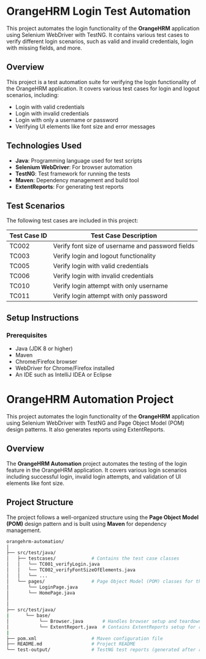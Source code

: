# OrangeHRM Login Test Automation

This project automates the login functionality of the **OrangeHRM** application using Selenium WebDriver with TestNG. It contains various test cases to verify different login scenarios, such as valid and invalid credentials, login with missing fields, and more.

## Overview

This project is a test automation suite for verifying the login functionality of the OrangeHRM application. It covers various test cases for login and logout scenarios, including:
- Login with valid credentials
- Login with invalid credentials
- Login with only a username or password
- Verifying UI elements like font size and error messages

## Technologies Used

- **Java**: Programming language used for test scripts
- **Selenium WebDriver**: For browser automation
- **TestNG**: Test framework for running the tests
- **Maven**: Dependency management and build tool
- **ExtentReports**: For generating test reports

## Test Scenarios

The following test cases are included in this project:

| Test Case ID   | Test Case Description                          |
|----------------|------------------------------------------------|
| TC002          | Verify font size of username and password fields |
| TC003          | Verify login and logout functionality           |
| TC005          | Verify login with valid credentials             |
| TC006          | Verify login with invalid credentials           |
| TC010          | Verify login attempt with only username         |
| TC011          | Verify login attempt with only password         |

## Setup Instructions

### Prerequisites

- Java (JDK 8 or higher)
- Maven
- Chrome/Firefox browser
- WebDriver for Chrome/Firefox installed
- An IDE such as IntelliJ IDEA or Eclipse


# OrangeHRM Automation Project

This project automates the login functionality of the **OrangeHRM** application using Selenium WebDriver with TestNG and Page Object Model (POM) design patterns. It also generates reports using ExtentReports.

## Overview

The **OrangeHRM Automation** project automates the testing of the login feature in the OrangeHRM application. It covers various login scenarios including successful login, invalid login attempts, and validation of UI elements like font size.

## Project Structure

The project follows a well-organized structure using the **Page Object Model (POM)** design pattern and is built using **Maven** for dependency management.

```bash
orangehrm-automation/
│
├── src/test/java/
│   ├── testcases/             # Contains the test case classes
│   │   └── TC001_verifyLogin.java
│   │   └── TC002_verifyFontSizeOfElements.java
│   │   └── ...
│   └── pages/                 # Page Object Model (POM) classes for the application pages
│       └── LoginPage.java
│       └── HomePage.java
│   
│
├── src/test/java/
|      └── base/
│           └── Browser.java       # Handles browser setup and teardown
│           └── ExtentReport.java  # Contains ExtentReports setup for reporting
|
├── pom.xml                    # Maven configuration file
├── README.md                  # Project README
└── test-output/               # TestNG test reports (generated after running tests)

```

